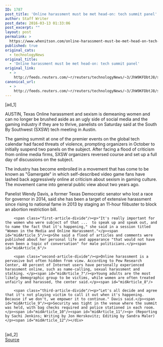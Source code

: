 ```yaml
---
ID: 1787
post_title: 'Online harassment must be met head-on: tech summit panel'
author: Staff Writer
post_date: 2016-03-13 01:33:06
post_excerpt: ""
layout: post
permalink: >
  https://www.whenitson.com/online-harassment-must-be-met-head-on-tech-summit-panel/
published: true
original_cats:
  - technologyNews
original_title:
  - 'Online harassment must be met head-on: tech summit panel'
original_link:
  - >
    http://feeds.reuters.com/~r/reuters/technologyNews/~3/JhW9KFDbtJ8/story01.htm
canonical_url:
  - >
    http://feeds.reuters.com/~r/reuters/technologyNews/~3/JhW9KFDbtJ8/story01.htm
---
```

 [ad_1]
<br><div id="articleText">
<span id="midArticle_start"/>

<span id="midArticle_0"/><span class="focusParagraph" readability="6"><p><span class="articleLocation">AUSTIN, Texas</span> Online harassment and sexism is demeaning women and can no longer be brushed aside as an ugly side of social media and the gaming industry if they are to thrive, panelists on Saturday said at the South By Southwest (SXSW) tech meeting in Austin.</p></span><span id="midArticle_1"/><p>The gaming summit at one of the premier events on the global tech calendar had faced threats of violence, prompting organizers in October to initially suspend two panels on the subject. After facing a flood of criticism from online media firms, SXSW organizers reversed course and set up a full day of discussions on the subject.</p><span id="midArticle_2"/><p>The industry has become embroiled in a movement that has come to be known as "Gamergate" in which self-described video game fans have lashed back aggressively online at criticism about sexism in gaming culture. The movement came into general public view about two years ago.</p><span id="midArticle_3"/><p>Panelist Wendy Davis, a former Texas Democratic senator who lost a race for governor in 2014, said she has been a target of extensive harassment since rising to national fame in 2013 by staging an 11-hour filibuster to block an abortion restriction bill. </p><span id="midArticle_4"/>
        
        <span class="first-article-divide"/><p>"It's really important for the women who were subject of that ...  to speak up and speak out, and to name the fact that it's happening," she said in a session titled "Women in the Media and Online Harassment."</p><span id="midArticle_5"/><p>She said a flood of articles and comments were published about her personal life and appearance "that would not have even been a topic of conversation" for male politicians.</p><span id="midArticle_6"/>
        
        <span class="second-article-divide"/><p>Online harassment is a pervasive but often hidden from view. According to Pew Research Center, 40 percent of Internet users have personally experienced harassment online, such as name-calling, sexual harassment and stalking. </p><span id="midArticle_7"/><p>Young adults are the most likely demographic group to be victims, while women are often treated unfairly and harassed, the center said.</p><span id="midArticle_8"/>
        
        <span class="third-article-divide"/><p>"Let's all decide and agree that it's not playing victim to call it out when it's happening. Because if we don't, we empower it to continue." Davis said.</p><span id="midArticle_9"/><p>Security was tight in the venue where the summit was held, with bag checks required and police stationed in each room.</p><span id="midArticle_10"/><span id="midArticle_11"/><p> (Reporting by Sachi Jenkins; Writing by Jon Herskovitz; Editing by Sandra Maler)</p><span id="midArticle_12"/></div>
<br>[ad_2]
<br><a href="http://feeds.reuters.com/~r/reuters/technologyNews/~3/JhW9KFDbtJ8/story01.htm">Source </a>